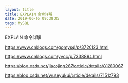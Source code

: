 ```yaml
---
layout: title
title: EXPLAIN 命令详解
date: 2019-06-05 09:38:05
tags: MySQL
---
```


EXPLAIN 命令详解

<!--more-->


https://www.cnblogs.com/gomysql/p/3720123.html

https://www.cnblogs.com/yycc/p/7338894.html

https://blog.csdn.net/jiadajing267/article/details/81269067

https://blog.csdn.net/wuseyukui/article/details/71512793